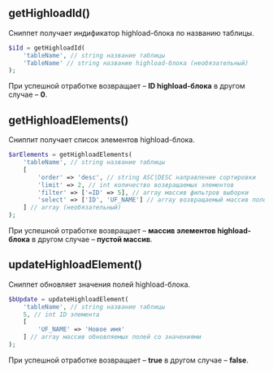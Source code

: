 ## getHighloadId()

Сниппет получает индификатор highload-блока по названию таблицы.

```php
$iId = getHighloadId(
    'tableName', // string название таблицы
    'TableName' // string название highload-блока (необязательный)
);
```

При успешной отработке возвращает – **ID highload-блока** в другом случае – **0**.

## getHighloadElements()

Сниппит получает список элементов highload-блока.

```php
$arElements = getHighloadElements(
    'tableName', // string название таблицы
    [
        'order' => 'desc', // string ASC|DESC направление сортировки
        'limit' => 2, // int количество возвращаемых элементов
        'filter' => ['=ID' => 5], // array массив фильтров выборки
        'select' => ['ID', 'UF_NAME'] // array возвращаемый массив полей элемента
    ] // array (необязательный)
);
```

При успешной отработке возвращает – **массив элементов highload-блока** в другом случае – **пустой массив**.

## updateHighloadElement()

Сниппет обновляет значения полей highload-блока.

```php
$bUpdate = updateHighloadElement(
    'tableName', // string название таблицы
    5, // int ID элемента
    [
        'UF_NAME' => 'Новое имя'
    ] // array массив обновляемых полей со значениями
);
```

При успешной отработке возвращает – **true** в другом случае – **false**.